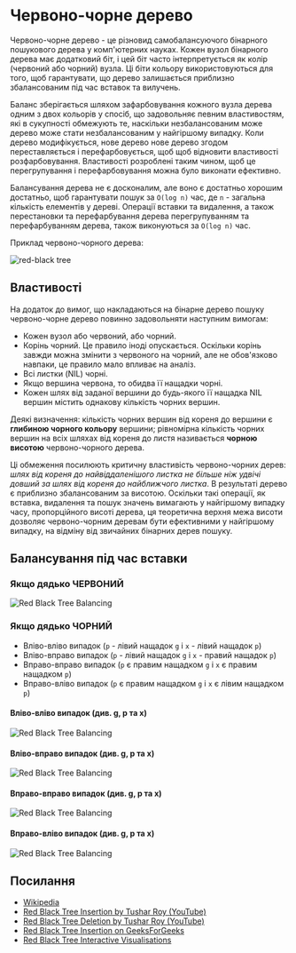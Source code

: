 # Червоно-чорне дерево

Червоно-чорне дерево - це різновид самобалансуючого бінарного пошукового
дерева у комп'ютерних науках. Кожен вузол бінарного дерева має
додатковий біт, і цей біт часто інтерпретується як
колір (червоний або чорний) вузла. Ці біти кольору використовуються
для того, щоб гарантувати, що дерево залишається приблизно збалансованим під час
вставок та вилучень.

Баланс зберігається шляхом зафарбовування кожного вузла дерева
одним з двох кольорів у спосіб, що задовольняє певним властивостям,
які в сукупності обмежують те, наскільки незбалансованим може
дерево може стати незбалансованим у найгіршому випадку. Коли дерево модифікується, нове дерево
нове дерево згодом переставляється і перефарбовується, щоб
щоб відновити властивості розфарбовування. Властивості
розроблені таким чином, щоб це перегрупування і перефарбовування
можна було виконати ефективно.

Балансування дерева не є досконалим, але воно є достатньо хорошим
достатньо, щоб гарантувати пошук за `O(log n)` час,
де `n` - загальна кількість елементів у дереві.
Операції вставки та видалення, а також перестановки та перефарбування дерева
перегрупуванням та перефарбуванням дерева, також виконуються
за `O(log n)` час.

Приклад червоно-чорного дерева:

![red-black tree](https://upload.wikimedia.org/wikipedia/commons/6/66/Red-black_tree_example.svg)

## Властивості

На додаток до вимог, що накладаються на бінарне дерево пошуку
червоно-чорне дерево повинно задовольняти наступним вимогам:

- Кожен вузол або червоний, або чорний.
- Корінь чорний. Це правило іноді опускається.
  Оскільки корінь завжди можна змінити з червоного на чорний,
  але не обов'язково навпаки, це правило мало
  впливає на аналіз.
- Всі листки (NIL) чорні.
- Якщо вершина червона, то обидва її нащадки чорні.
- Кожен шлях від заданої вершини до будь-якого її нащадка
  NIL вершин містить однакову кількість чорних вершин.

Деякі визначення: кількість чорних вершин від кореня
до вершини є **глибиною чорного кольору** вершини; рівномірна
кількість чорних вершин на всіх шляхах від кореня до листя
називається **чорною висотою** червоно-чорного дерева.

Ці обмеження посилюють критичну властивість червоно-чорних
дерев: _шлях від кореня до найвіддаленішого листка не більше ніж удвічі довший за шлях від кореня до найближчого листка_.
В результаті дерево є приблизно збалансованим за висотою.
Оскільки такі операції, як вставка, видалення та пошук
значень вимагають у найгіршому випадку часу, пропорційного висоті
дерева, ця теоретична верхня межа висоти
дозволяє червоно-чорним деревам бути ефективними у найгіршому випадку,
на відміну від звичайних бінарних дерев пошуку.

## Балансування під час вставки

### Якщо дядько ЧЕРВОНИЙ

![Red Black Tree Balancing](https://www.geeksforgeeks.org/wp-content/uploads/redBlackCase2.png)

### Якщо дядько ЧОРНИЙ

- Вліво-вліво випадок (`p` - лівий нащадок `g` і `x` - лівий нащадок `p`)
- Вліво-вправо випадок (`p` - лівий нащадок `g` і `x` - правий нащадок `p`)
- Вправо-вправо випадок (`p` є правим нащадком `g` і `x` є правим нащадком `p`)
- Вправо-вліво випадок (`p` є правим нащадком `g` і `x` є лівим нащадком `p`)

#### Вліво-вліво випадок (див. g, p та x)

![Red Black Tree Balancing](https://www.geeksforgeeks.org/wp-content/uploads/redBlackCase3a1.png)

#### Вліво-вправо випадок (див. g, p та x)

![Red Black Tree Balancing](https://www.geeksforgeeks.org/wp-content/uploads/redBlackCase3b.png)

#### Вправо-вправо випадок (див. g, p та x)

![Red Black Tree Balancing](https://www.geeksforgeeks.org/wp-content/uploads/redBlackCase3c.png)

#### Вправо-вліво випадок (див. g, p та x)

![Red Black Tree Balancing](https://www.geeksforgeeks.org/wp-content/uploads/redBlackCase3d.png)

## Посилання

- [Wikipedia](https://en.wikipedia.org/wiki/Red%E2%80%93black_tree)
- [Red Black Tree Insertion by Tushar Roy (YouTube)](https://www.youtube.com/watch?v=UaLIHuR1t8Q&list=PLLXdhg_r2hKA7DPDsunoDZ-Z769jWn4R8&index=63)
- [Red Black Tree Deletion by Tushar Roy (YouTube)](https://www.youtube.com/watch?v=CTvfzU_uNKE&t=0s&list=PLLXdhg_r2hKA7DPDsunoDZ-Z769jWn4R8&index=64)
- [Red Black Tree Insertion on GeeksForGeeks](https://www.geeksforgeeks.org/red-black-tree-set-2-insert/)
- [Red Black Tree Interactive Visualisations](https://www.cs.usfca.edu/~galles/visualization/RedBlack.html)
